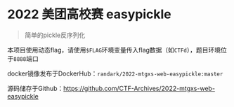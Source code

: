 # 2022 美团高校赛 easypickle

> 简单的pickle反序列化

本项目使用动态flag，请使用`$FLAG`环境变量传入flag数据（如`CTFd`），题目环境位于`8888`端口

docker镜像发布于DockerHub：`randark/2022-mtgxs-web-easypickle:master`

源码储存于Github：https://github.com/CTF-Archives/2022-mtgxs-web-easypickle

